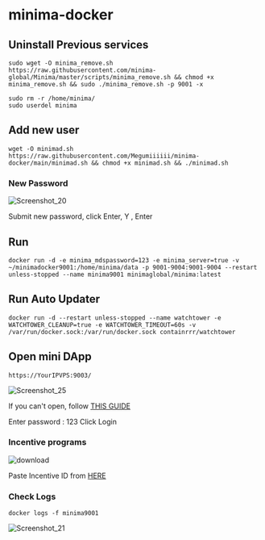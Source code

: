 # minima-docker

## Uninstall Previous services
```
sudo wget -O minima_remove.sh https://raw.githubusercontent.com/minima-global/Minima/master/scripts/minima_remove.sh && chmod +x minima_remove.sh && sudo ./minima_remove.sh -p 9001 -x
```

```
sudo rm -r /home/minima/
sudo userdel minima
```

## Add new user
```
wget -O minimad.sh https://raw.githubusercontent.com/Megumiiiiii/minima-docker/main/minimad.sh && chmod +x minimad.sh && ./minimad.sh
```

### New Password

![Screenshot_20](https://user-images.githubusercontent.com/98658943/201586116-fc14131f-c296-4b88-b45a-ef194f660394.png)

Submit new password, click Enter, Y , Enter


## Run
```
docker run -d -e minima_mdspassword=123 -e minima_server=true -v ~/minimadocker9001:/home/minima/data -p 9001-9004:9001-9004 --restart unless-stopped --name minima9001 minimaglobal/minima:latest
```

## Run Auto Updater
```
docker run -d --restart unless-stopped --name watchtower -e WATCHTOWER_CLEANUP=true -e WATCHTOWER_TIMEOUT=60s -v /var/run/docker.sock:/var/run/docker.sock containrrr/watchtower
```

## Open mini DApp
`https://YourIPVPS:9003/`

![Screenshot_25](https://user-images.githubusercontent.com/98658943/201585218-c98fe73a-4253-494b-a46b-1abf09a389c1.png)

If you can't open, follow [THIS GUIDE](https://www.vultr.com/docs/how-to-bypass-the-https-warning-for-self-signed-ssl-tls-certificates/)



Enter password : 123
Click Login

### Incentive programs
![download](https://user-images.githubusercontent.com/98658943/201584579-528ee874-1de2-41a6-8d9f-643f3908d43e.png)


Paste Incentive ID from [HERE](https://incentive.minima.global/account/register?inviteCode=BLEVICKP)

### Check Logs
```
docker logs -f minima9001
```

![Screenshot_21](https://user-images.githubusercontent.com/98658943/201586792-d0d1c2f1-0f91-4b7e-855e-99b44597d7e6.png)

